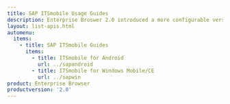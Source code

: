 ```yaml
---
title: SAP ITSmobile Usage Guides
description: Enterprise Broswer 2.0 introduced a more configurable version of EB with SAP in mind. 
layout: list-apis.html
automenu:
  items:
    - title: SAP ITSmobile Guides
      items:
        - title: ITSmobile for Android
          url: ../sapandroid
        - title: ITSmobile for Windows Mobile/CE 
          url: ../sapwin
product: Enterprise Browser
productversion: '2.0'
---
```


